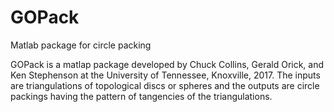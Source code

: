 # GOPack
Matlab package for circle packing

GOPack is a matlap package developed by Chuck Collins, Gerald Orick, and Ken Stephenson 
at the University of Tennessee, Knoxville, 2017. 
The inputs are triangulations of topological discs or spheres and the outputs are circle packings having 
the pattern of tangencies of the triangulations.
